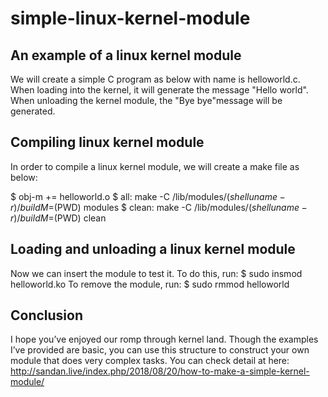 # simple-linux-kernel-module

## An example of a linux kernel module

We will create a simple C program as below with name is helloworld.c. When loading into the kernel, it will generate the message "Hello world". When unloading the kernel module, the "Bye bye"message will be generated.

## Compiling linux kernel module
In order to compile a linux kernel module, we will create a make file as below:

$ obj-m += helloworld.o 
$ all: make -C /lib/modules/$(shell uname -r)/build M=$(PWD) modules 
$ clean: make -C /lib/modules/$(shell uname -r)/build M=$(PWD) clean

## Loading and unloading a linux kernel module
Now we can insert the module to test it. To do this, run:
$ sudo insmod helloworld.ko 
To remove the module, run:
$ sudo rmmod helloworld

## Conclusion
I hope you’ve enjoyed our romp through kernel land. Though the examples I’ve provided are basic, you can use this structure to construct your own module that does very complex tasks.
You can check detail at here: http://sandan.live/index.php/2018/08/20/how-to-make-a-simple-kernel-module/
